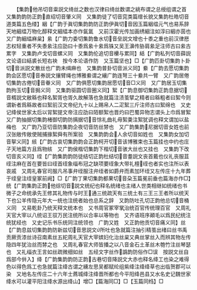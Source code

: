 <!-- { "loadSidebar": true } -->
　　【集韵他吊切音粜説文绮丝之数也汉律曰绮丝数谓之絩布谓之总绶组谓之首　又集韵韵防正韵直绍切音肇义同　又集韵徒了切音窕类篇缯长貌又集韵杜皓切音道类篇五色缕】絪【广韵于眞切集韵韵防正韵伊眞切音因玉篇絪缊元气也易系辞天地絪缊万物化醇释文絪緼本亦作氤氲　又前汉霍光传加画绣絪注如淳曰絪亦茵也　又广韵絪緼麻枲】絫【广韵力委切集韵鲁水切音垒説文增也十黍之重也前汉律厯志权轻重者不失黍絫注应劭曰十黍爲絫十絫爲铢又吴王濞传胁肩絫足注师古曰絫古累字　又集韵卢戈切音螺义同　又集韵伦追切音欙与累同】絬【广韵私列切音薛説文论语曰絬裘长短右袂　按今本论语作防　又玉篇坚也】□【广韵匹卦切集韵卜卦切音派説文散丝也广韵未缉麻也　又集韵普卦切音派义同】絭【广韵去愿切集韵韵会区愿切音券説文攘臂绳也博雅絭谓之纕广韵连弩三十絭共一臂　又广韵居倦切集韵古倦切音眷义同　又广韵俱愿切集韵居愿切音□义同　又广韵居玉切集韵拘玉切音挶义同　又集韵驱圆切音圈义同】絮【广韵息御切集韵正韵息据切音楈説文敝緜也释名絮胥也胥久故解落也急就篇注渍茧擘之精者曰緜粗者曰絮今则谓新者爲緜故者曰絮前汉文帝纪九十以上赐帛人二疋絮三斤注师古曰絮绵也　又史记绛侯世家太后以冐絮提文帝注应劭曰陌额絮也晋灼曰巴蜀异物志谓头上巾爲冒絮又广韵抽据切集韵楮御切韵防摛据切音悇礼曲礼毋絮羮注絮犹调也释文谓加以盐梅也　又广韵乃亚切音防集韵企夜切音防丝棼也　又广韵集韵尼据切音女姓也前汉张敞传敞使贼捕掾絮舜有所案验　又集韵韵会人余切音如姓也　又集韵女加切音挐义同】絯【广韵古哀切集韵韵会正韵柯开切音该博雅束也玉篇挂也中约也庄子天地篇方且爲物絯　又广韵侯楷切集韵下楷切音骇大丝也又挂也　又集韵下改切音亥义同】绖【广韵集韵韵防徒结切正韵杜结切音耋説文丧首戴也仪礼丧服苴绖注麻在首在要皆曰绖首绖象缁布冠之缺项要绖象大带礼檀绖也者实也注所以表哀戚　又周礼春官司服凡吊事弁绖服注弁绖者如爵弁而素加环绖又左传庄十九年葬于绖皇注绖皇冢前阙】□【广韵丁果切集韵都果切音朶玉篇冕前垂也篇海亦作□】统【广韵集韵正韵他综切音説文统纪也释名统绪也主绪人世类相继如统绪也书微子之命统承先王修其礼物传与时王通三统疏天有三统土有三王三王者所以统天下也公羊传隐元年大一统也注统者始也总系之辞　又韵防吐孔切正韵他总切音桶义同　又易乾卦乃统天释文统本也　又书周官冢宰掌治统百官传统理百官　又周礼天官大宰以八统诏王驭万民注统所以合率以等物也　又齐语班序顚毛以爲民纪统注统犹经也　又史记乐书乐统同注统领也　广韵又姓　又正韵他贡切音痛义同】丝【广韵息兹切集韵韵防新兹切音思説文所吐也急就篇注抽引精茧出绪曰丝书禹贡厥贡漆丝诗召南素丝五紽周礼天官大宰嫔妇化治丝枲又典丝掌丝入而辨其物左传隐四年犹治丝而棼之也　又周礼春官大师皆播之以八音金石土革丝木匏竹注丝琴瑟也　又礼缁衣王言如丝疏微细如丝　五经文字丝作譌韵防俗作□误　按説文丝自爲部今倂入】绛【广韵集韵韵防正韵古巷切音降説文大赤也释名绛工也染之难得色以得色爲工也急就篇注绛古谓之纁左思吴都赋纶组紫绛注绛绛草也出临贺郡可以染　又地名左传庄二十六年士蔿城绛注绛晋所都也今平阳绛邑县又水名史记魏世家绛水可以灌平阳注绛水源出绛山】增□【篇海同□】□【玉篇同绉】□
